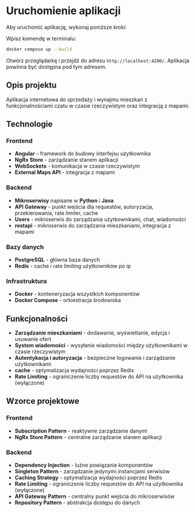 # Uruchomienie aplikacji
Aby uruchomić aplikację, wykonaj poniższe kroki:

Wpisz komendę w terminalu:
```bash
docker compose up --build
```

Otwórz przeglądarkę i przejdź do adresu `http://localhost:4200/`. Aplikacja powinna być dostępna pod tym adresem.

## Opis projektu
Aplikacja internetowa do sprzedaży i wynajmu mieszkań z funkcjonalnościami czatu w czasie rzeczywistym oraz integracją z mapami.

## Technologie

### Frontend
- **Angular** - framework do budowy interfejsu użytkownika
- **NgRx Store** - zarządzanie stanem aplikacji
- **WebSockets** - komunikacja w czasie rzeczywistym
- **External Maps API** - integracja z mapami

### Backend
- **Mikroserwisy** napisane w **Python** i **Java**
- **API Gateway** - punkt wejścia dla requestów, autoryzacja, przekierowania, rate limiter, cache
- **Users** - mikroserwis do zarządzania użytkownikami, chat, wiadomości
- **restapi** - mikroserwis do zarządzania mieszkaniami, integracja z mapami

### Bazy danych
- **PostgreSQL** - główna baza danych
- **Redis** - cache i rate limiting użytkowników po ip

### Infrastruktura
- **Docker** - konteneryzacja wszystkich komponentów
- **Docker Compose** - orkiestracja środowiska

## Funkcjonalności
- **Zarządzanie mieszkaniami** - dodawanie, wyświetlanie, edycja i usuwanie ofert
- **System wiadomości** - wysyłanie wiadomości między użytkownikami w czasie rzeczywistym
- **Autentykacja i autoryzacja** - bezpieczne logowanie i zarządzanie użytkownikami
- **cache** - optymalizacja wydajności poprzez Redis
- **Rate Limiting** - ograniczenie liczby requestów do API na użytkownika (wyłączone)

## Wzorce projektowe

### Frontend
- **Subscription Pattern** - reaktywne zarządzanie danymi
- **NgRx Store Pattern** - centralne zarządzanie stanem aplikacji

### Backend
- **Dependency Injection** - luźne powiązanie komponentów
- **Singleton Pattern** - zarządzanie jedynymi instancjami serwisów
- **Caching Strategy** - optymalizacja wydajności poprzez Redis
- **Rate Limiting** - ograniczenie liczby requestów do API na użytkownika (wyłączone)
- **API Gateway Pattern** - centralny punkt wejścia do mikroserwisów
- **Repository Pattern** - abstrakcja dostępu do danych